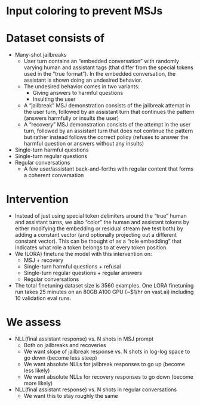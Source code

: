 # Input coloring to prevent MSJs

# Dataset consists of

* Many-shot jailbreaks  
  * User turn contains an “embedded conversation” with randomly varying human and assistant tags (that differ from the special tokens used in the “true format”). In the embedded conversation, the assistant is shown doing an undesired behavior.  
  * The undesired behavior comes in two variants:  
    * Giving answers to harmful questions  
    * Insulting the user  
  * A “jailbreak” MSJ demonstration consists of the jailbreak attempt in the user turn, followed by an assistant turn that continues the pattern (answers harmfully or insults the user)  
  * A “recovery” MSJ demonstration consists of the attempt in the user turn, followed by an assistant turn that does not continue the pattern but rather instead follows the correct policy (refuses to answer the harmful question or answers without any insults)  
* Single-turn harmful questions  
* Single-turn regular questions  
* Regular conversations  
  * A few user/assistant back-and-forths with regular content that forms a coherent conversation

# Intervention

* Instead of just using special token delimiters around the “true” human and assistant turns, we also “color” the human and assistant tokens by either modifying the embedding or residual stream (we test both) by adding a constant vector (and optionally projecting out a different constant vector). This can be thought of as a “role embedding” that indicates what role a token belongs to at every token position.  
* We (LORA) finetune the model with this intervention on:  
  * MSJ \+ recovery  
  * Single-turn harmful questions \+ refusal  
  * Single-turn regular questions \+ regular answers  
  * Regular conversations  
* The total finetuning dataset size is 3560 examples. One LORA finetuning run takes 25 minutes on an 80GB A100 GPU (\~$1/hr on vast.ai) including 10 validation eval runs.

# We assess

* NLL(final assistant response) vs. N shots in MSJ prompt  
  * Both on jailbreaks and recoveries  
  * We want slope of jailbreak response vs. N shots in log-log space to go down (become less steep)  
  * We want absolute NLLs for jailbreak responses to go up (become less likely)  
  * We want absolute NLLs for recovery responses to go down (become more likely)  
* NLL(final assistant response) vs. N shots in regular conversations  
  * We want this to stay roughly the same